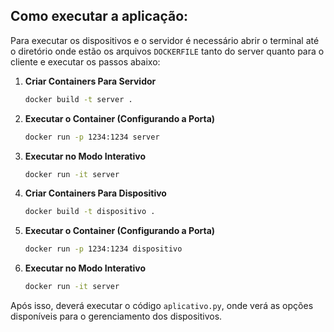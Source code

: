 ## Como executar a aplicação:
 Para executar os dispositivos e o servidor é necessário abrir o terminal até o diretório onde estão os arquivos ```DOCKERFILE``` tanto do server quanto para o cliente e executar os passos abaixo:
 1. **Criar Containers Para Servidor**

    ```bash
    docker build -t server .
    ```

2. **Executar o Container (Configurando a Porta)**

    ```bash
    docker run -p 1234:1234 server
    ```

3. **Executar no Modo Interativo**

    ```bash
    docker run -it server
    ```
 4. **Criar Containers Para Dispositivo**

    ```bash
    docker build -t dispositivo .
    ```

5. **Executar o Container (Configurando a Porta)**

    ```bash
    docker run -p 1234:1234 dispositivo
    ```

6. **Executar no Modo Interativo**

    ```bash
    docker run -it server
    ```
Após isso, deverá executar o código `aplicativo.py`, onde verá as opções disponíveis para o gerenciamento dos dispositivos.
